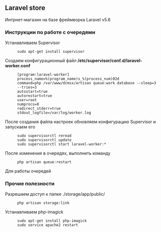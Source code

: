 ## Laravel store

Интрнет-магазин на базе фреймворка Laravel v5.6

### Инструкции по работе с очередями
<dl>
  <dt>Устанавливаем Supervisor</dt>
  <dd>

    sudo apt-get install supervisor
  </dd>
  <dt>Создаем конфигурационный файл <b>/etc/supervisor/conf.d/laravel-worker.conf</b></dt>
  <dd>

  ```
  [program:laravel-worker]
  process_name=%(program_name)s_%(process_num)02d
  command=php /var/www/dcmsx/artisan queue:work database --sleep=3 --tries=3
  autostart=true
  autorestart=true
  user=root
  numprocs=8
  redirect_stderr=true
  stdout_logfile=/var/log/worker.log
  ```

  </dd>
  <dt>После создания файла настроек обновляем конфигурацию Supervisor и запускаем его</dt>
  <dd>
  
    sudo supervisorctl reread
    sudo supervisorctl update
    sudo supervisorctl start laravel-worker:*
  </dd>
  
  <dt>После изменения в очередях, выполнить команду</dt>
  <dd>
  
    php artisan queue:restart
  </dd>
  <dt>Для работы очередей </dt>
</dl>

### Прочие полезности
<dl>
  <dt>Разрешаем доступ к папке ./storage/app/public/</dt>
  <dd>

  ```
  php artisan storage:link
  ```

  <dd>
  <dt>Устанавливаем php-imagick</dt>
  <dd>

  ```
  sudo apt-get install php-imagick
  sudo service apache2 restart
  ```

  <dd>
</dl>